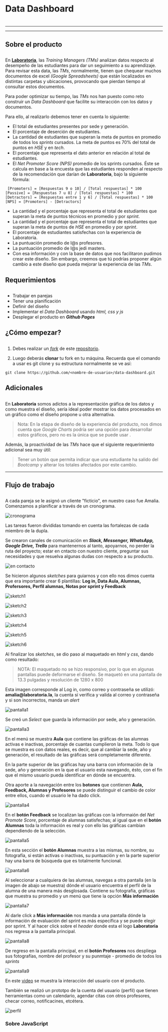 # **Data Dashboard** <h1>

***
***
## Sobre el producto <h2>

En **[Laboratoria](https://http://talento.laboratoria.la//)**, las _Training Managers (TMs)_ analizan datos respecto al desempeño de las estudiantes para dar un seguimiento a su aprendizaje. <br>
Para revisar esta data, las _TMs_, normalmente, tienen que chequear muchos documentos de excel _(Google Spreadsheets)_ que están localizados en distintas carpetas y ubicaciones, provocando que pierdan tiempo al consultar estos documentos.

Para poder optimizar su tiempo, las _TMs_ nos han puesto como reto  construir un _Data Dashboard_ que facilite su interacción con los datos y documentos.

Para ello, al realizarlo debemos tener en cuenta lo siguiente:

* El total de estudiantes presentes por sede y generación.
* El porcentaje de deserción de estudiantes.
* La cantidad de estudiantes que superan la meta de puntos en promedio de todos los _sprints_ cursados. La meta de puntos es 70% del total de puntos en _HSE_ y en _tech_.
* El porcentaje que representa el dato anterior en relación al total de estudiantes.
* El _Net Promoter Score (NPS)_ promedio de los sprints cursados. Éste se calcula en base a la encuesta que las estudiantes responden al respecto de la recomendación que darían de **Laboratoria**, bajo la siguiente fórmula:

```
 [Promoters] = [Respuestas 9 o 10] / [Total respuestas] * 100
[Passive] = [Respuestas 7 u 8] / [Total respuestas] * 100
[Detractors] = [Respuestas entre 1 y 6] / [Total respuestas] * 100
[NPS] = [Promoters] - [Detractors]
```

* La cantidad y el porcentaje que representa el total de estudiantes que superan la meta de puntos técnicos en promedio y por _sprint_.
* La cantidad y el porcentaje que representa el total de estudiantes que superan la meta de puntos de _HSE_ en promedio y por _sprint_.
* El porcentaje de estudiantes satisfechas con la experiencia de Laboratoria.
* La puntuación promedio de l@s profesores.
* La puntuación promedio de l@s jedi masters.
* Con esa información y con la base de datos que nos facilitaron pudimos crear este diseño. Sin embargo, creemos que tú podrías proponer algún cambio a este diseño que pueda mejorar la experiencia de las _TMs_.

## Requerimientos <h2>

* Trabajar en parejas
* Tener una planificación
* Definir del diseño
* Implementar el _Data Dashboard_ usando _html, css y js_
* Desplegar el producto en _**Github Pages**_

## ¿Cómo empezar? <h2>

1. Debes realizar un _[fork](https://gist.github.com/ivandevp/1de47ae69a5e139a6622d78c882e1f74)_ de este [repositorio](https://github.com/Laboratoria-learning/data-dashboard).

2. Luego deberás **clonar** tu fork en tu máquina. Recuerda que el comando a usar es git clone y su estructura normalmente se ve así:

```
git clone https://github.com/<nombre-de-usuario>/data-dashboard.git
```

## Adicionales <h2>

En **Laboratoria** somos adictos a la representación gráfica de los datos y como muestra el diseño, sería ideal poder mostrar los datos procesados en un gráfico como el diseño propone u otra alternativa.

>Nota: En la etapa de diseño de la experiencia del producto, nos dimos cuenta que _Google Charts_ podría ser una opción para desarrollar estos gráficos, pero no es la única que se puede usar .

Además, la proactividad de las _TMs_ hace que el siguiente requerimiento adicional sea muy útil:

>Tener un botón que permita indicar que una estudiante ha salido del _Bootcamp_ y alterar los totales afectados por este cambio.

***

## **Flujo de trabajo** <h2>

A cada pareja se le asignó un cliente "ficticio", en nuestro caso fue Amalia. <br>
Comenzamos a planificar a través de un cronograma.

 ![cronograma](assets/images/cronograma.png)

Las tareas fueron divididas tomando en cuenta las fortalezas de cada miembro de la dupla.

Se crearon canales de comunicación en _**Slack, Messenger, WhatsApp, Google Drive, Trello**_ para mantenernos al tanto, apoyarnos, no perder la ruta del proyecto; estar en cntacto con nuestro cliente, preguntar sus necesidades y que resuelva algunas dudas con respecto a su producto.

![en contacto](http://gickr.com/results3/anim_64b910c2-c154-4914-75af-be986945d5c7.gif)

Se hicieron algunos _sketches_ para guiarnos y con ello nos dimos cuenta que era importante crear 6 plantillas: **Log in, Data Aula, Alumnas, Profersores, Perfil alumnas, Notas por sprint y Feedback**

![sketch1](assets/images\sketch1.png)

![sketch2](assets/images\sketch2.png)

![sketch3](assets/images\sketch3.png)

![sketch4](assets/images\sketch4.png)

![sketch5](assets/images\sketch5.png)

![sketch6](assets/images\sketch6.png)

Al finalizar los _sketches_, se dio paso al maquetado en _html_ y _css_, dando como resultado:

> NOTA: El maquetado no se hizo responsivo, por lo que en algunas pantallas puede deformarse el diseño. Se maquetó en una pantalla de 13.3 pulgadas y resolución de 1280 x 800

Esta imagen corresponde al Log in, como correo y contraseña se utilizó:  __amalia@laboratoria.la__, la cuenta sí verifica y valida al correo y contraseña y si son incorrectos, manda un _alert_

![pantalla1](assets/images\pantalla1.png)

Se creó un _Select_ que guarda la información por sede, año y generación.

![pantalla3](assets/images\pantalla3.png)

En el menú se muestra **Aula** que contiene las gráficas de las alumnas activas e inactivas, porcentaje de cuantas cumplieron la meta. Todo lo que se muestra es con datos reales, es decir, que al cambiar la sede, año y generación, el resultado de las gráficas será completamente diferente.

En la parte superior de las gráficas hay una barra con información de la sede, año y generación en la que el usuario esta navegando, ésto, con el fin que el mismo usuario pueda identificar en dónde se encuentra.

Otra aporte a la navegación entre los **botones** que contienen **Aula, Feedback, Alumnas y Profesores** se puede distinguir el cambio de color entre ellos, cuando el usuario le ha dado click.

![pantalla4](assets/images\pantalla4.png)

En el **botón Feedback** se localizan las gráficas con la informaión del _Net Promote Score_, porcentaje de alumnas satisfechas; al igual que en el **botón Alumnas** toda la información es real y con ello las gráficas cambian dependiendo de la selección.

![pantalla5](assets/images\pantalla5.png)

En esta sección el **botón Alumnas** muestra a las mismas, su nombre, su fotografía, si están activas o inactivas, su puntuación y en la parte superior hay una barra de búsqueda que es totalmente funcional.

![pantalla6](assets/images\pantalla6.png)

Al seleccionar a cualquiera de las alumnas, navegas a otra pantalla (en la imagen de abajo se muestra) dónde el usuario encuentra el perfil de la alumna de una manera más desglosada. Contiene su fotografía, gráficas que muestra su promedio y un menú que tiene la opción **Más información**

![pantalla7](assets/images\pantalla7.png)

Al darle click a **Más información** nos manda a una pantalla dónde la información de evaluación del sprint es más específica y se puede elegir por sprint. Y al hacer click sobre el _header_ donde esta el logo **Laboratoria** nos regresa a la pantalla principal.

![pantalla8](assets/images\pantalla8.png)

De regreso en la pantalla principal, en el **botón Profesores** nos despliega sus fotografías, nombre del profesor y su punmtaje - promedio de todos los _sprints_

![pantalla9](assets/images\pantalla9.png)


En este [video]() se muestra la interacción del usuario con el producto.

También se realizó un prototpo de la cuenta del usuario (perfil) que tienen herramientas como un calendario, agendar citas con otros profesores, checar correo, notificacines, etcétera.

 ![perfil](assets/images\imagen-carpeta-personal.png)

### Sobre JavaScript <h3>

<!--Coloca aquí tu comentario-->
